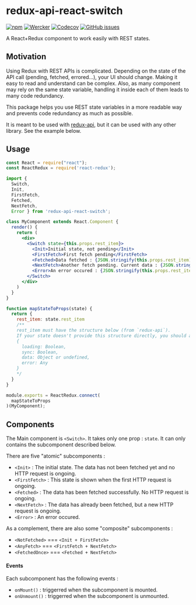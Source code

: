 # redux-api-react-switch
[![npm](https://img.shields.io/npm/v/redux-api-react-switch.svg)](https://github.com/xurei/redux-api-react-switch)
[![Wercker](https://img.shields.io/wercker/ci/wercker/docs.svg)](https://app.wercker.com/xurei/redux-api-react-switch/runs)
[![Codecov](https://img.shields.io/codecov/c/github/xurei/redux-api-react-switch.svg)](https://github.com/xurei/redux-api-react-switch)
[![GitHub issues](https://img.shields.io/github/issues/xurei/redux-api-react-switch.svg)](https://github.com/xurei/redux-api-react-switch/issues)

A React+Redux component to work easily with REST states.

## Motivation

Using Redux with REST APIs is complicated. 
Depending on the state of the API call (pending, fetched, errored...), your UI should change.
Making it easy to read and understand can be complex. Also, as many component may rely on the same state variable, 
handling it inside each of them leads to many code redundancy. 

This package helps you use REST state variables in a more readable way and prevents code redundancy as much as possible. 

It is meant to be used with [redux-api](https://www.npmjs.com/package/redux-api),
but it can be used with any other library. See the example below.

## Usage
```jsx harmony
const React = require("react");
const ReactRedux = require('react-redux');

import { 
  Switch, 
  Init, 
  FirstFetch, 
  Fetched,
  NextFetch,
  Error } from 'redux-api-react-switch';

class MyComponent extends React.Component {
  render() {
    return (
      <div>
        <Switch state={this.props.rest_item}>
          <Init>Initial state, not pending</Init>
          <FirstFetch>First fetch pending</FirstFetch>
          <Fetched>Data fetched : {JSON.stringify(this.props.rest_item)}</Fetched>
          <NextFetch>Another fetch pending. Current data : {JSON.stringify(this.props.rest_item)}</NextFetch>
          <Error>An error occured : {JSON.stringify(this.props.rest_item.error)}</Error>
        </Switch>
      </div>
    )
  }
}

function mapStateToProps(state) {
  return {
    rest_item: state.rest_item
    /**
    rest_item must have the structure below (from `redux-api`). 
    If your state doesn't provide this structure directly, you should adapt the object here
    {
      loading: Boolean,
      sync: Boolean,
      data: Object or undefined,
      error: Any
    }
    */
  }
}

module.exports = ReactRedux.connect(
  mapStateToProps
)(MyComponent);
```

## Components

The Main component is `<Switch>`. 
It takes only one prop : `state`. 
It can only contains the subcomponent described below.

There are five "atomic" subcomponents : 
- `<Init>`       : The initial state. The data has not been fetched yet and no HTTP request is ongoing.
- `<FirstFetch>` : This state is shown when the first HTTP request is ongoing.
- `<Fetched>`    : The data has been fetched successfully. No HTTP request is ongoing.
- `<NextFetch>`  : The data has already been fetched, but a new HTTP request is ongoing.
- `<Error>`      : An error occured.

As a complement, there are also some "composite" subcomponents :
- `<NotFetched>`  === `<Init + FirstFetch>`
- `<AnyFetch>`    === `<FirstFetch + NextFetch>`
- `<FetchedOnce>` === `<Fetched + NextFetch>`

#### Events
Each subcomponent has the following events :
- `onMount()` : triggerred when the subcomponent is mounted.
- `onUnmount()` : triggerred when the subcomponent is unmounted.
